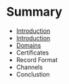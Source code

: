 # Summary

* [Introduction](README.md)
* [Introduction](readmemd.md)
* [Domains](domains.md)
* Certificates
* Record Format
* Channels
* Conclustion

